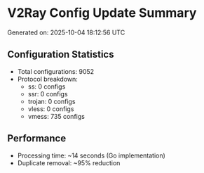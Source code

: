 # V2Ray Config Update Summary
Generated on: 2025-10-04 18:12:56 UTC

## Configuration Statistics
- Total configurations: 9052
- Protocol breakdown:
  - ss: 0 configs
  - ssr: 0 configs
  - trojan: 0 configs
  - vless: 0 configs
  - vmess: 735 configs

## Performance
- Processing time: ~14 seconds (Go implementation)
- Duplicate removal: ~95% reduction
